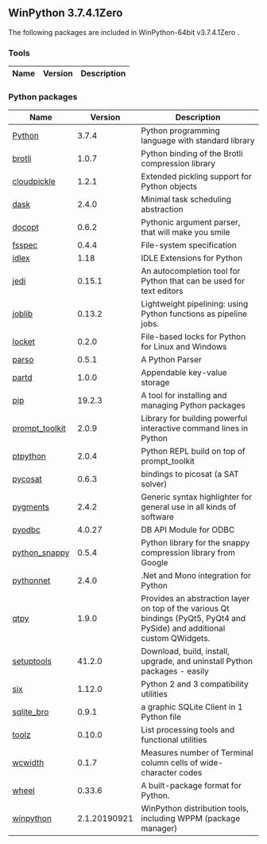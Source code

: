 ## WinPython 3.7.4.1Zero 

The following packages are included in WinPython-64bit v3.7.4.1Zero .

### Tools

Name | Version | Description
-----|---------|------------


### Python packages

Name | Version | Description
-----|---------|------------
[Python](http://www.python.org/) | 3.7.4 | Python programming language with standard library
[brotli](https://pypi.org/project/brotli) | 1.0.7 | Python binding of the Brotli compression library
[cloudpickle](https://pypi.org/project/cloudpickle) | 1.2.1 | Extended pickling support for Python objects
[dask](https://pypi.org/project/dask) | 2.4.0 | Minimal task scheduling abstraction
[docopt](https://pypi.org/project/docopt) | 0.6.2 | Pythonic argument parser, that will make you smile
[fsspec](https://pypi.org/project/fsspec) | 0.4.4 | File-system specification
[idlex](https://pypi.org/project/idlex) | 1.18 | IDLE Extensions for Python
[jedi](https://pypi.org/project/jedi) | 0.15.1 | An autocompletion tool for Python that can be used for text editors
[joblib](https://pypi.org/project/joblib) | 0.13.2 | Lightweight pipelining: using Python functions as pipeline jobs.
[locket](https://pypi.org/project/locket) | 0.2.0 | File-based locks for Python for Linux and Windows
[parso](https://pypi.org/project/parso) | 0.5.1 | A Python Parser
[partd](https://pypi.org/project/partd) | 1.0.0 | Appendable key-value storage
[pip](https://pypi.org/project/pip) | 19.2.3 | A tool for installing and managing Python packages
[prompt_toolkit](https://pypi.org/project/prompt_toolkit) | 2.0.9 | Library for building powerful interactive command lines in Python
[ptpython](https://pypi.org/project/ptpython) | 2.0.4 | Python REPL build on top of prompt_toolkit
[pycosat](https://pypi.org/project/pycosat) | 0.6.3 | bindings to picosat (a SAT solver)
[pygments](http://pygments.org) | 2.4.2 | Generic syntax highlighter for general use in all kinds of software
[pyodbc](https://pypi.org/project/pyodbc) | 4.0.27 | DB API Module for ODBC
[python_snappy](https://pypi.org/project/python_snappy) | 0.5.4 | Python library for the snappy compression library from Google
[pythonnet](https://pypi.org/project/pythonnet) | 2.4.0 | .Net and Mono integration for Python
[qtpy](https://pypi.org/project/qtpy) | 1.9.0 | Provides an abstraction layer on top of the various Qt bindings (PyQt5, PyQt4 and PySide) and additional custom QWidgets.
[setuptools](https://pypi.org/project/setuptools) | 41.2.0 | Download, build, install, upgrade, and uninstall Python packages - easily
[six](https://pypi.org/project/six) | 1.12.0 | Python 2 and 3 compatibility utilities
[sqlite_bro](https://pypi.org/project/sqlite_bro) | 0.9.1 | a graphic SQLite Client in 1 Python file
[toolz](https://pypi.org/project/toolz) | 0.10.0 | List processing tools and functional utilities
[wcwidth](https://pypi.org/project/wcwidth) | 0.1.7 | Measures number of Terminal column cells of wide-character codes
[wheel](https://pypi.org/project/wheel) | 0.33.6 | A built-package format for Python.
[winpython](http://winpython.github.io/) | 2.1.20190921 | WinPython distribution tools, including WPPM (package manager)